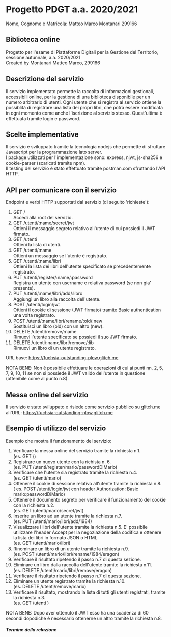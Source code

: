 # Progetto PDGT a.a. 2020/2021
Nome, Cognome e Matricola: Matteo Marco Montanari 299166
## Biblioteca online
Progetto per l'esame di Piattaforme Digitali per la Gestione del Territorio, sessione autunnale, a.a. 2020/2021  
Created by Montanari Matteo Marco, 299166

## Descrizione del servizio
Il servizio implementato permette la raccolta di informazioni gestionali, 
accessibili online, per la gestione di una biblioteca disponibile 
per un numero arbitrario di utenti. Ogni utente che si registra al servizio ottiene 
la possiblità di registrare una lista dei propri libri, che potrà essere modificata 
in ogni momento come anche l'iscrizione al servizio stesso. Quest'ultima
è effettuata tramite login e password.

## Scelte implementative
Il servizio è sviluppato tramite la tecnologia nodejs che permette di sfruttare 
Javascript per la programmazione lato server.   
I package utilizzati per l'implementazione sono: express, njwt,
js-sha256 e cookie-parser (scaricati tramite npm).  
Il testing del servizio è stato effettuato tramite postman.com sfruttando l'API HTTP.

## API per comunicare con il servizio
Endpoint e verbi HTTP supportati dal servizio (di seguito 'richieste'):  
1. GET     /  
Accedi alla root del servizio.
2. GET     /utenti/:name/secret/jwt  
Ottieni il messaggio segreto relativo all'utente di cui possiedi il JWT firmato.  
3. GET     /utenti  
Ottieni la lista di utenti.
4. GET     /utenti/:name    
Ottieni un messaggio se l'utente è registrato.
5. GET     /utenti/:name/libri	  
Ottieni la lista dei libri dell'utente specificato se precedentemente registrato.
6. PUT     /utenti/register/:name/:password  
Registra un utente con username e relativa password (se non gia' presente).
7. PUT     /utenti/:name/libri/add/:libro  
Aggiungi un libro alla raccolta dell'utente.
8. POST    /utenti/login/jwt  
Ottieni il cookie di sessione (JWT firmato) tramite Basic authentication una volta registrato.
9. POST    /utenti/:name/libri/rename/:old/:new  
Sostituisci un libro (old) con un altro (new).
10. DELETE  /utenti/remove/:name  
Rimuovi l'utente specificato se possiedi il suo JWT firmato.
11. DELETE  /utenti/:name/libri/remove/:lib  
Rimuovi un libro di un utente registrato.

URL base: https://fuchsia-outstanding-plow.glitch.me

NOTA BENE: Non è possibile effettuare le operazioni di cui ai punti nn. 2, 5, 7, 9, 10, 11
se non si possiede il JWT valido dell'utente in questione (ottenibile come al punto n.8).

## Messa online del servizio
Il servizio è stato sviluppato e risiede come servizio pubblico su glitch.me all'URL: https://fuchsia-outstanding-plow.glitch.me

## Esempio di utilizzo del servizio
Esempio che mostra il funzionamento del servizio: 
1. Verificare la messa online del servizio tramite la richiesta n.1.  
(es. GET /)
2. Registrare un nuovo utente con la richista n. 6.  
(es. PUT     /utenti/register/mario/passwordDiMario)
3. Verificare che l'utente sia registrato tramite la richiesta n.4.  
(es. GET     /utenti/mario)
4. Ottenere il cookie di sessione relativo all'utente tramite la richiesta n.8.  
( es. POST    /utenti/login/jwt con header Authorization: Basic mario:passwordDiMario)
5. Ottenere il documento segreto per verificare il funzionamento del cookie con la
richiesta n.2.  
(es. GET     /utenti/mario/secret/jwt)
6. Inserire un libro ad un utente tramite la richiesta n.7.  
(es. PUT     /utenti/mario/libri/add/1984)
7. Visualizzare i libri dell'utente tramite la richiesta n.5. E' possibile utilizzare l'header 
Accept per la negoziazione della codifica e ottenere la lista dei libri in formato JSON o HTML.  
(es. GET     /utenti/mario/libri)
8. Rinominare un libro di un utente tramite la richiesta n.9.  
(es. POST    /utenti/mario/libri/rename/1984/eragon)
9. Verificare il risultato ripetendo il passo n.7 di questa sezione.
10. Eliminare un libro dalla raccolta dell'utente tramite la richiesta n.11.  
(es. DELETE  /utenti/mario/libri/remove/eragon)
11. Verificare il risultato ripetendo il passo n.7 di questa sezione.
12. Eliminare un utente registrato tramite la richiesta n.10.  
(es. DELETE  /utenti/remove/mario)
13. Verificare il risultato, mostrando la lista di tutti gli utenti registrati, tramite
la richiesta n.3.  
(es. GET     /utenti )  

NOTA BENE: Dopo aver ottenuto il JWT esso ha una scadenza di 60 secondi dopodiché 
è necessario ottenerne un altro tramite la richiesta n.8.

##### Termine della relazione
